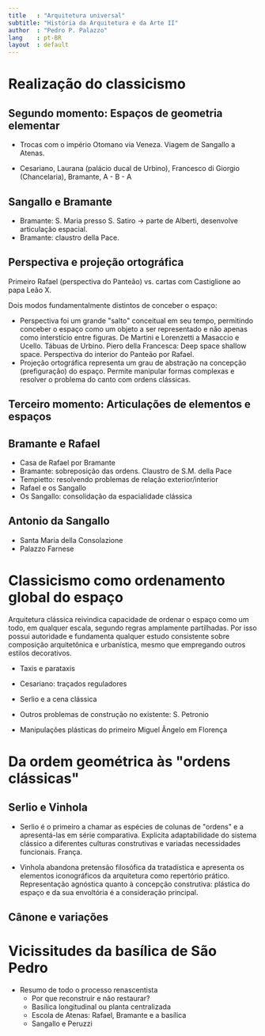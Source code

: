 ```yaml
---
title   : "Arquitetura universal"
subtitle: "História da Arquitetura e da Arte II"
author  : "Pedro P. Palazzo"
lang    : pt-BR
layout  : default
---
```


Realização do classicismo
=========================

## Segundo momento: Espaços de geometria elementar ##

- Trocas com o império Otomano via Veneza. Viagem de Sangallo a Atenas.

- Cesariano, Laurana (palácio ducal de Urbino), Francesco di Giorgio
  (Chancelaria), Bramante, A - B - A

## Sangallo e Bramante ##

- Bramante: S. Maria presso S. Satiro → parte de Alberti, desenvolve
  articulação espacial.
- Bramante: claustro della Pace.

## Perspectiva e projeção ortográfica ##

Primeiro Rafael (perspectiva do Panteão) vs. cartas com Castiglione ao
papa Leão X.

Dois modos fundamentalmente distintos de conceber o espaço:

- Perspectiva foi um grande "salto" conceitual em seu tempo, permitindo
  conceber o espaço como um objeto a ser representado e não apenas como
  interstício entre figuras. De Martini e Lorenzetti a Masaccio e
  Ucello. Tábuas de Urbino. Piero della Francesca: Deep space shallow
  space. Perspectiva do interior do Panteão por Rafael.
- Projeção ortográfica representa um grau de abstração na concepção
  (prefiguração) do espaço. Permite manipular formas complexas e
  resolver o problema do canto com ordens clássicas.


Terceiro momento: Articulações de elementos e espaços
-----------------------------------------------------

Bramante e Rafael
-----------------

- Casa de Rafael por Bramante
- Bramante: sobreposição das ordens. Claustro de S.M. della Pace
- Tempietto: resolvendo problemas de relação exterior/interior
- Rafael e os Sangallo
- Os Sangallo: consolidação da espacialidade clássica

Antonio da Sangallo
-------------------

- Santa Maria della Consolazione
- Palazzo Farnese

Classicismo como ordenamento global do espaço
=============================================

Arquitetura clássica reivindica capacidade de ordenar o espaço como um
todo, em qualquer escala, segundo regras amplamente partilhadas. Por
isso possui autoridade e fundamenta qualquer estudo consistente sobre
composição arquitetônica e urbanística, mesmo que empregando outros
estilos decorativos.

- Taxis e parataxis

- Cesariano: traçados reguladores

- Serlio e a cena clássica

- Outros problemas de construção no existente: S. Petronio

- Manipulações plásticas do primeiro Miguel Ângelo em Florença

Da ordem geométrica às "ordens clássicas"
=========================================

Serlio e Vinhola
----------------

- Serlio é o primeiro a chamar as espécies de colunas de "ordens" e a
  apresentá-las em série comparativa. Explicita adaptabilidade do
  sistema clássico a diferentes culturas construtivas e variadas
  necessidades funcionais. França.

- Vinhola abandona pretensão filosófica da tratadística e apresenta os
  elementos iconográficos da arquitetura como repertório prático.
  Representação agnóstica quanto à concepção construtiva: plástica do
  espaço e da sua envoltória é a consideração principal.

Cânone e variações
------------------

Vicissitudes da basílica de São Pedro
=====================================

- Resumo de todo o processo renascentista
  - Por que reconstruir e não restaurar?
  - Basílica longitudinal ou planta centralizada
  - Escola de Atenas: Rafael, Bramante e a basílica
  - Sangallo e Peruzzi

